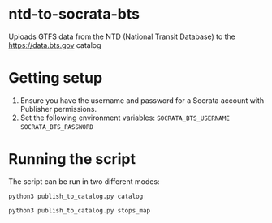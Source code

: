 # ntd-to-socrata-bts

Uploads GTFS data from the NTD (National Transit Database) to the https://data.bts.gov catalog

# Getting setup

1. Ensure you have the username and password for a Socrata account with Publisher permissions.
1. Set the following environment variables:
	`SOCRATA_BTS_USERNAME`
	`SOCRATA_BTS_PASSWORD`

# Running the script

The script can be run in two different modes:
```
python3 publish_to_catalog.py catalog

python3 publish_to_catalog.py stops_map
```


